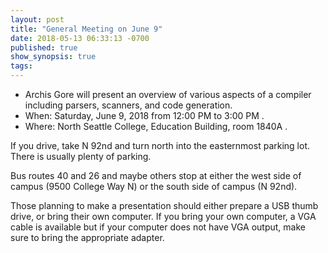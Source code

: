 ```yaml
---
layout: post
title: "General Meeting on June 9"
date: 2018-05-13 06:33:13 -0700
published: true
show_synopsis: true
tags:
---
```

* Archis Gore will present an overview of various aspects of a compiler including parsers, scanners, and code generation.  
* When: Saturday, June 9, 2018 from 12:00 PM to 3:00 PM .
* Where: North Seattle College, Education Building, room 1840A .

If you drive, take N 92nd and turn north into the easternmost parking lot.  There is usually plenty of parking.

Bus routes 40 and 26 and maybe others stop at either the west side of campus (9500 College Way N) or the south side of campus (N 92nd).

Those planning to make a presentation should either prepare a USB thumb drive, or bring their own computer.  If you bring your own computer, a VGA cable is available but if your computer does not have VGA output, make sure to bring the appropriate adapter.
